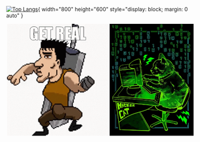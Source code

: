 [![Top Langs](https://github-readme-stats.vercel.app/api/top-langs/?username=AlanAcosta460&langs_count=9&theme=aura&hide=papyrus,tex,html,css&layout=donut)](https://github.com/anuraghazra/github-readme-stats){ width="800" height="600" style="display: block; margin: 0 auto" }

<div align="center">
  <img src="get-real.gif" alt="animated" height='300'/>
  <img src="hackerCat.jpg" alt="image" height="300"/>
</div>
